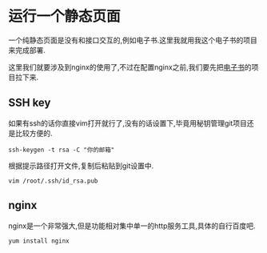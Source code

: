 # 运行一个静态页面

一个纯静态页面是没有和接口交互的,例如电子书.这里我就用我这个电子书的项目来完成部署.

这里我们就要涉及到nginx的使用了,不过在配置nginx之前,我们要先把[电子书](https://github.com/dogdogbrother/study-code-notes)的项目拉下来.

## SSH key
如果有ssh的话你直接vim打开就行了,没有的话设置下,毕竟用秘钥管理git项目还是比较方便的.
```
ssh-keygen -t rsa -C "你的邮箱"
```
根据提示路径打开文件,复制后粘贴到git设置中.
```
vim /root/.ssh/id_rsa.pub
```

## nginx
nginx是一个非常强大,但是功能相对集中单一的http服务工具,具体的自行百度吧.

```
yum install nginx
```
